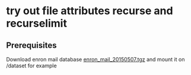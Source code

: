 # try out file attributes recurse and recurselimit
## Prerequisites
Download enron mail database
[enron_mail_20150507.tgz](https://www.cs.cmu.edu/~./enron/enron_mail_20150507.tgz)
and mount it on /dataset for example

